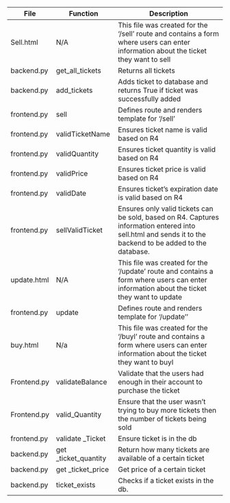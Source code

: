 | File        | Function             | Description                                                                                                                                               |
|-------------|----------------------|-----------------------------------------------------------------------------------------------------------------------------------------------------------|
| Sell.html   | N/A                  | This file was created for the ‘/sell’ route and contains a form where users can enter information about the ticket they want to sell                      |
| backend.py  | get_all_tickets      | Returns all tickets                                                                                                                                       |
| backend.py  | add_tickets          | Adds ticket to database and returns True if ticket was successfully added                                                                                 |
| frontend.py | sell                 | Defines route and renders template for ‘/sell’                                                                                                            |
| frontend.py | validTicketName      | Ensures ticket name is valid based on R4                                                                                                                  |
| frontend.py | validQuantity        | Ensures ticket quantity is valid based on R4                                                                                                              |
| frontend.py | validPrice           | Ensures ticket price is valid based on R4                                                                                                                 |
| frontend.py | validDate            | Ensures ticket’s expiration date is valid based on R4                                                                                                     |
| frontend.py | sellValidTicket      | Ensures only valid tickets can be sold, based on R4. Captures information entered into sell.html and sends it to the backend to be added to the database. |
| update.html | N/A                  | This file was created for the ‘/update’ route and contains a form where users can enter information about the ticket they want to update                  |
| frontend.py | update               | Defines route and renders template for ‘/update’’                                                                                                         |
| buy.html    | N/a                  | This file was created for the ‘/buyl’ route and contains a form where users can enter information about the ticket they want to buyl                      |
| Frontend.py | validateBalance      | Validate that the users had enough in their account to purchase the ticket                                                                                |
| Frontend.py | valid_Quantity       | Ensure that the user wasn’t trying to buy more tickets then the number of tickets being sold                                                              |
| frontend.py | validate _Ticket     | Ensure ticket is in the db                                                                                                                                |
| backend.py  | get _ticket_quantity | Return how many tickets are available of a certain ticket                                                                                                 |
| backend.py  | get _ticket_price    | Get price of a certain ticket                                                                                                                             |
| backend.py  | ticket_exists        | Checks if a ticket exists in the db.                                                                                                                      |